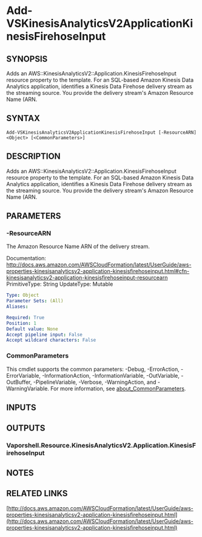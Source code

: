 # Add-VSKinesisAnalyticsV2ApplicationKinesisFirehoseInput

## SYNOPSIS
Adds an AWS::KinesisAnalyticsV2::Application.KinesisFirehoseInput resource property to the template.
For an SQL-based Amazon Kinesis Data Analytics application, identifies a Kinesis Data Firehose delivery stream as the streaming source.
You provide the delivery stream's Amazon Resource Name (ARN.

## SYNTAX

```
Add-VSKinesisAnalyticsV2ApplicationKinesisFirehoseInput [-ResourceARN] <Object> [<CommonParameters>]
```

## DESCRIPTION
Adds an AWS::KinesisAnalyticsV2::Application.KinesisFirehoseInput resource property to the template.
For an SQL-based Amazon Kinesis Data Analytics application, identifies a Kinesis Data Firehose delivery stream as the streaming source.
You provide the delivery stream's Amazon Resource Name (ARN.

## PARAMETERS

### -ResourceARN
The Amazon Resource Name ARN of the delivery stream.

Documentation: http://docs.aws.amazon.com/AWSCloudFormation/latest/UserGuide/aws-properties-kinesisanalyticsv2-application-kinesisfirehoseinput.html#cfn-kinesisanalyticsv2-application-kinesisfirehoseinput-resourcearn
PrimitiveType: String
UpdateType: Mutable

```yaml
Type: Object
Parameter Sets: (All)
Aliases:

Required: True
Position: 1
Default value: None
Accept pipeline input: False
Accept wildcard characters: False
```

### CommonParameters
This cmdlet supports the common parameters: -Debug, -ErrorAction, -ErrorVariable, -InformationAction, -InformationVariable, -OutVariable, -OutBuffer, -PipelineVariable, -Verbose, -WarningAction, and -WarningVariable. For more information, see [about_CommonParameters](http://go.microsoft.com/fwlink/?LinkID=113216).

## INPUTS

## OUTPUTS

### Vaporshell.Resource.KinesisAnalyticsV2.Application.KinesisFirehoseInput
## NOTES

## RELATED LINKS

[http://docs.aws.amazon.com/AWSCloudFormation/latest/UserGuide/aws-properties-kinesisanalyticsv2-application-kinesisfirehoseinput.html](http://docs.aws.amazon.com/AWSCloudFormation/latest/UserGuide/aws-properties-kinesisanalyticsv2-application-kinesisfirehoseinput.html)

